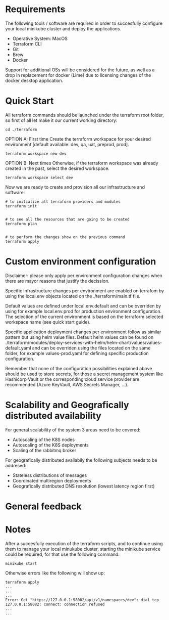 

Requirements
============

The following tools / software are required in order to succesfully configure your local minikube cluster and deploy the applications.

- Operative System: MacOS
- Terraform CLI
- Git
- Brew
- Docker 

Support for additional OSs will be considered for the future, as well as a drop in replacement for docker (Lime) due to licensing changes of the docker desktop application.

Quick Start
===========

All terraform commands should be launched under the terraform root folder, so first of all let make it our current working directory:

```
cd ./terraform
```

OPTION A: First time
Create the terraform workspace for your desired environment [default available: dev, qa, uat, preprod, prod].

```
terraform workspace new dev
```

OPTION B: Next times
Otherwise, if the terraform workspace was already created in the past, select the desired workspace.

```
terraform workspace select dev
```

Now we are ready to create and provision all our infrastructure and software:

```
# to initialize all terraform providers and modules
terraform init


# to see all the resources that are going to be created
terraform plan 


# to perform the changes show on the previous command
terraform apply
```


Custom environment configuration
================================

Disclaimer: please only apply per environment configuration changes when there are mayor reasons that justify the decission.

Specific infrastructure changes per environment are enabled on terrafom by using the local.env objects located on the ./terraform/main.tf file.

Default values are defined under local.env.default and can be overriden by using for example local.env.prod for production environment configuration. The selection of the current environment is based on the terraform selected workspace name (see quick start guide).


Specific application deployment changes per environment follow as similar pattern but using helm value files. Default helm values can be found on 
./terraform/modules/deploy-services-with-helm/helm-chart/values/values-default.yaml and can be overriden using the files located on the same folder,
for example values-prod.yaml for defining specific production configuration.

Remember that none of the configuration possibilities explained above should be used to store secrets, for those a secret management system like Hashicorp Vault or the corresponding cloud service provider are recommended (Azure KeyVault, AWS Secrets Manager, ...).


Scalability and Geografically distributed availability
======================================================

For general scalability of the system 3 areas need to be covered:

- Autoscaling of the K8S nodes
- Autoscaling of the K8S deployments
- Scaling of the rabbitmq broker

For geografically distributed availabily the following subjects needs to be addresed:

- Stateless distributions of messages
- Coordinated multiregion deployments
- Geografically distributed DNS resolution (lowest latency region first)


General feedback
================



Notes
=====

After a succesfully execution of the terraform scripts, and to continue using them to manage your local minukube cluster, starting the minikube
service could be required, for that use the following command:

```
minikube start
```

Otherwise errors like the following will show up:

```
terraform apply
...
...
...
Error: Get "https://127.0.0.1:58082/api/v1/namespaces/dev": dial tcp 127.0.0.1:58082: connect: connection refused
...
...
```